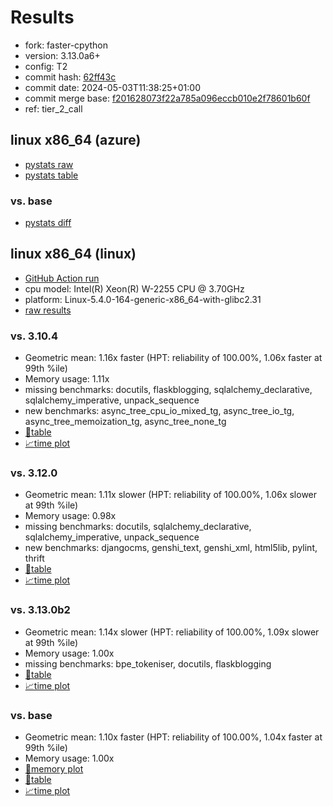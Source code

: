 # Results

- fork: faster-cpython
- version: 3.13.0a6+
- config: T2
- commit hash: [62ff43c](https://github.com/faster%2dcpython/cpython/commit/62ff43c)
- commit date: 2024-05-03T11:38:25+01:00
- commit merge base: [f201628073f22a785a096eccb010e2f78601b60f](https://github.com/faster%2dcpython/cpython/commit/f201628073f22a785a096eccb010e2f78601b60f)
- ref: tier_2_call

## linux x86_64 (azure)

- [pystats raw](bm-20240503-azure-x86_64-faster%252dcpython-tier_2_call-3.13.0a6%2B-62ff43c-pystats.json)
- [pystats table](bm-20240503-azure-x86_64-faster%252dcpython-tier_2_call-3.13.0a6%2B-62ff43c-pystats.md)

### vs. base

- [pystats diff](bm-20240503-azure-x86_64-faster%252dcpython-tier_2_call-3.13.0a6%2B-62ff43c-pystats-vs-base.md)

## linux x86_64 (linux)

- [GitHub Action run](https://github.com/faster-cpython/benchmarking/actions/runs/8937798727)
- cpu model: Intel(R) Xeon(R) W-2255 CPU @ 3.70GHz
- platform: Linux-5.4.0-164-generic-x86_64-with-glibc2.31
- [raw results](bm-20240503-linux-x86_64-faster%252dcpython-tier_2_call-3.13.0a6%2B-62ff43c.json)

### vs. 3.10.4

- Geometric mean: 1.16x faster (HPT: reliability of 100.00%, 1.06x faster at 99th %ile)
- Memory usage: 1.11x
- missing benchmarks: docutils, flaskblogging, sqlalchemy_declarative, sqlalchemy_imperative, unpack_sequence
- new benchmarks: async_tree_cpu_io_mixed_tg, async_tree_io_tg, async_tree_memoization_tg, async_tree_none_tg
- [📄table](bm-20240503-linux-x86_64-faster%252dcpython-tier_2_call-3.13.0a6%2B-62ff43c-vs-3.10.4.md)
- [📈time plot](bm-20240503-linux-x86_64-faster%252dcpython-tier_2_call-3.13.0a6%2B-62ff43c-vs-3.10.4.svg)

### vs. 3.12.0

- Geometric mean: 1.11x slower (HPT: reliability of 100.00%, 1.06x slower at 99th %ile)
- Memory usage: 0.98x
- missing benchmarks: docutils, sqlalchemy_declarative, sqlalchemy_imperative, unpack_sequence
- new benchmarks: djangocms, genshi_text, genshi_xml, html5lib, pylint, thrift
- [📄table](bm-20240503-linux-x86_64-faster%252dcpython-tier_2_call-3.13.0a6%2B-62ff43c-vs-3.12.0.md)
- [📈time plot](bm-20240503-linux-x86_64-faster%252dcpython-tier_2_call-3.13.0a6%2B-62ff43c-vs-3.12.0.svg)

### vs. 3.13.0b2

- Geometric mean: 1.14x slower (HPT: reliability of 100.00%, 1.09x slower at 99th %ile)
- Memory usage: 1.00x
- missing benchmarks: bpe_tokeniser, docutils, flaskblogging
- [📄table](bm-20240503-linux-x86_64-faster%252dcpython-tier_2_call-3.13.0a6%2B-62ff43c-vs-3.13.0b2.md)
- [📈time plot](bm-20240503-linux-x86_64-faster%252dcpython-tier_2_call-3.13.0a6%2B-62ff43c-vs-3.13.0b2.svg)

### vs. base

- Geometric mean: 1.10x faster (HPT: reliability of 100.00%, 1.04x faster at 99th %ile)
- Memory usage: 1.00x
- [🧠memory plot](bm-20240503-linux-x86_64-faster%252dcpython-tier_2_call-3.13.0a6%2B-62ff43c-vs-base-mem.svg)
- [📄table](bm-20240503-linux-x86_64-faster%252dcpython-tier_2_call-3.13.0a6%2B-62ff43c-vs-base.md)
- [📈time plot](bm-20240503-linux-x86_64-faster%252dcpython-tier_2_call-3.13.0a6%2B-62ff43c-vs-base.svg)

